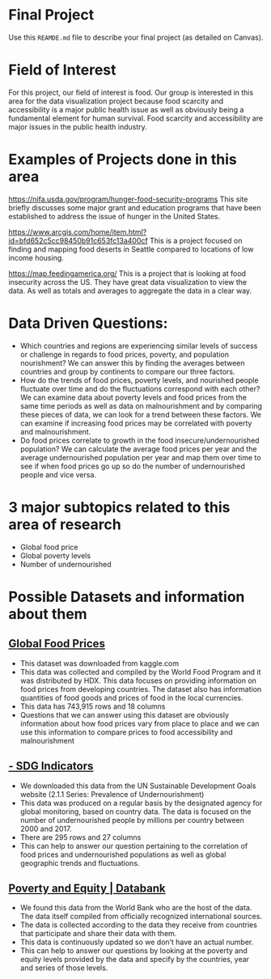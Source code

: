 # Final Project
Use this `REAMDE.md` file to describe your final project (as detailed on Canvas).

# Field of Interest
For this project, our field of interest is food. Our group is interested in this area for the data
visualization project because food scarcity and accessibility is a major public health issue
as well as obviously being a fundamental element for human survival. Food scarcity and accessibility
are major issues in the public health industry.

# Examples of Projects done in this area
https://nifa.usda.gov/program/hunger-food-security-programs
This site briefly discusses some major grant and education programs that have been established to address the issue of hunger in the United States.

https://www.arcgis.com/home/item.html?id=bfd652c5cc98450b91c653fc13a400cf
This is a project focused on finding and mapping food deserts in Seattle compared to locations of low income housing.

https://map.feedingamerica.org/
This is a project that is looking at food insecurity across the US. They have great data visualization to view the data. As well as totals and averages to aggregate the data in a clear way.

# Data Driven Questions:
- Which countries and regions are experiencing similar levels of success or challenge in regards to food prices, poverty, and population nourishment? We can answer this by finding the averages between countries and group by continents to compare our three factors.
- How do the trends of food prices, poverty levels, and nourished people fluctuate over time and do the fluctuations correspond with each other?  We can examine data about poverty levels and food prices from the same time periods as well as data on malnourishment and by comparing these pieces of data, we can look for a trend between these factors. We can examine if increasing food prices may be correlated with poverty and malnourishment.
- Do food prices correlate to growth in the food insecure/undernourished population?  We can calculate the average food prices per year and the average undernourished population per year and map them over time to see if when food prices go up so do the number of undernourished people and vice versa.

# 3 major subtopics related to this area of research
- Global food price
- Global poverty levels
- Number of undernourished

# Possible Datasets and information about them
## [Global Food Prices](https://www.kaggle.com/jboysen/global-food-prices)
- This dataset was downloaded from kaggle.com
- This data was collected and compiled by the World Food Program and it was distributed by HDX.  This data focuses on providing information on food prices from developing countries. The dataset also has information quantities of food goods and prices of food in the local currencies.
- This data has 743,915 rows and 18 columns
- Questions that we can answer using this dataset are obviously information about how food prices vary from place to place and we can use this information to compare prices to food accessibility and malnourishment

## [- SDG Indicators](https://unstats.un.org/sdgs/indicators/database/?indicator=2.1.1)
- We downloaded this data from the UN Sustainable Development Goals website (2.1.1 Series: Prevalence of Undernourishment)
- This data was produced on a regular basis by the designated agency for global monitoring, based on country data. The data is focused on the number of undernourished people by millions per country between 2000 and 2017.
- There are 295 rows and 27 columns
- This can help to answer our question pertaining to the correlation of food prices and undernourished populations as well as global geographic trends and fluctuations.

## [Poverty and Equity | Databank](https://databank.worldbank.org/source/poverty-and-equity)
- We found this data from the World Bank who are the host of the data. The data itself compiled from officially recognized international sources.
- The data is collected according to the data they receive from countries that participate and share their data with them.
- This data is continuously updated so we don’t have an actual number.
- This can help to answer our questions by looking at the poverty and equity levels provided by the data and specify by the countries, year and series of those levels.

